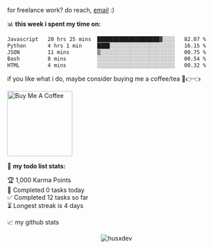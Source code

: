 for freelance work? do reach, [email](mailto:exoodev@proton.me) :)

📊 **this week i spent my time on:**
<!--START_SECTION:waka-->

```txt
Javascript   20 hrs 25 mins  ████████████████████▓░░░░   82.07 %
Python       4 hrs 1 min     ████░░░░░░░░░░░░░░░░░░░░░   16.15 %
JSON         11 mins         ▒░░░░░░░░░░░░░░░░░░░░░░░░   00.75 %
Bash         8 mins          ░░░░░░░░░░░░░░░░░░░░░░░░░   00.54 %
HTML         4 mins          ░░░░░░░░░░░░░░░░░░░░░░░░░   00.32 %
```

<!--END_SECTION:waka-->

if you like what i do, maybe consider buying me a coffee/tea 🥺👉👈

<a href="https://buymeacoffee.com/exodev" target="_blank"><img src="https://cdn.buymeacoffee.com/buttons/v2/default-red.png" alt="Buy Me A Coffee" width="150" ></a>

🚧 **my todo list stats:**
<!-- TODO-IST:START -->
🏆  1,000 Karma Points           
🌸  Completed 0 tasks today           
✅  Completed 12 tasks so far           
⏳  Longest streak is 4 days
<!-- TODO-IST:END -->


📈 my github stats

<p align="center"> <img src="https://github-readme-stats.vercel.app/api?username=husxdev&show_icons=true&theme=gotham" alt="husxdev" />




